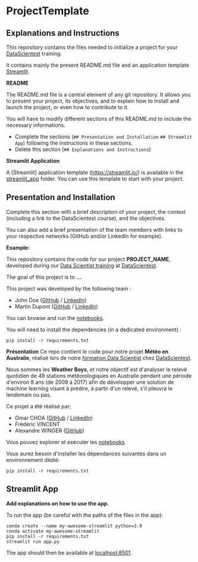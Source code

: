 # ProjectTemplate

## Explanations and Instructions

This repository contains the files needed to initialize a project for your [DataScientest](https://datascientest.com/) training.

It contains mainly the present README.md file and an application template [Streamlit](https://streamlit.io/).

**README**

The README.md file is a central element of any git repository. It allows you to present your project, its objectives, and to explain how to install and launch the project, or even how to contribute to it.

You will have to modify different sections of this README.md to include the necessary informations.

- Complete the sections (`## Presentation and Installation` `## Streamlit App`) following the instructions in these sections.
- Delete this section (`## Explanations and Instructions`)

**Streamlit Application**

A [Streamlit] application template (https://streamlit.io/) is available in the [streamlit_app](streamlit_app) folder. You can use this template to start with your project.

## Presentation and Installation

Complete this section with a brief description of your project, the context (including a link to the DataScientest course), and the objectives.

You can also add a brief presentation of the team members with links to your respective networks (GitHub and/or LinkedIn for example).

**Example:**

This repository contains the code for our project **PROJECT_NAME**, developed during our [Data Scientist training](https://datascientest.com/en/data-scientist-course) at [DataScientest](https://datascientest.com/).

The goal of this project is to **...**

This project was developed by the following team :

- John Doe ([GitHub](https://github.com/) / [LinkedIn](http://linkedin.com/))
- Martin Dupont ([GitHub](https://github.com/) / [LinkedIn](http://linkedin.com/))

You can browse and run the [notebooks](./notebooks). 

You will need to install the dependencies (in a dedicated environment) :

```
pip install -r requirements.txt
```
**Présentation**
Ce repo contient le code pour notre projet **Météo en Australie**, réalisé lors de notre [formation Data Scientist](https://datascientest.com/en/data-scientist-course) chez [DataScientest](https://datascientest.com/).

Nous sommes les **Weather Boys**, et notre objectif est d'analyser le relevé quotidien de 49 stations météorologiques en Australie pendant une période d'environ 8 ans (de 2009 à 2017) afin de développer une solution de machine learning visant à prédire, à partir d'un relevé, s'il pleuvra le lendemain ou pas. 

Ce projet a été réalisé par:

- Omar CHOA ([GitHub](https://github.com/omarchoa) / [LinkedIn](https://www.linkedin.com/in/omarchoa/))
- Frédéric VINCENT
- Alexandre WINGER ([GitHub](https://github.com/alexandrewinger))

Vous pouvez explorer et exécuter les [notebooks](./notebooks).

Vous aurez besoin d'installer les dépendances suivantes dans un environnement dédié:

```
pip install -r requirements.txt
```

## Streamlit App

**Add explanations on how to use the app.**

To run the app (be careful with the paths of the files in the app):

```shell
conda create --name my-awesome-streamlit python=3.9
conda activate my-awesome-streamlit
pip install -r requirements.txt
streamlit run app.py
```

The app should then be available at [localhost:8501](http://localhost:8501).
